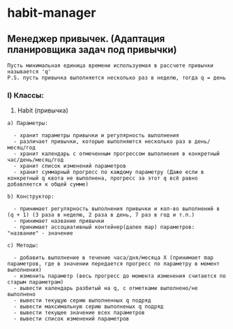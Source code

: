 # habit-manager

## Менеджер привычек.  (Адаптация планировщика задач под привычки)

`Пусть минимальная единица времени используемая в рассчете привычки называется 'q'`  
`P.S. пусть привычка выполняется несколько раз в неделю, тогда q = день`

### I) Классы:
  1) Habit (привычка)
 
    a) Параметры:  
    
      - хранит параметры привычки и регулярность выполнения  
      - различает привычки, которые выполняются несколько раз в день/месяц/год  
      - хранит календарь с отмеченным прогрессом выполнения в конкретный час/день/месяц/год  
      - хранит список изменений параметров
      - хранит суммарный прогресс по каждому параметру (Даже если в конкретный q квота не выполнена, прогресс за этот q всё равно добавляется к общей сумме)

    b) Конструктор:
    
      - принимает регулярность выполнения привычки и кол-во выполнений в (q + 1) (3 раза в неделю, 2 раза в день, 7 раз в год и т.п.)
      - принимает название привычки  
      - принимает ассоциативный контейнер(далее map) параметров: "название" - значение
    
    c) Методы:
    
      - добавить выполнение в течение часа/дня/месяца X (принимает map параметров, где в значении передается прогресс по параметру в момент выполнения)  
      - изменить параметр (весь прогресс до момента изменения считается по старым параметрам)  
      - вывести календарь разбитый на q, с отметками выполнено/не выполнено  
      - вывести текущую серию выполненных q подряд  
      - вывести максимальную серию выполненых q подряд  
      - вывести текущее значение всех параметров
      - вывести список изменений параметров
